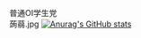 <!---
- 👋 Hi, I’m @Sean-163
- 👀 I’m interested in ...
- 🌱 I’m currently learning ...
- 💞️ I’m looking to collaborate on ...
- 📫 How to reach me ...

Sean-163/Sean-163 is a ✨ special ✨ repository because its `README.md` (this file) appears on your GitHub profile.
You can click the Preview link to take a look at your changes.
--->
普通OI学生党   
蒟蒻.jpg
[![Anurag's GitHub stats](https://github-readme-stats.vercel.app/api?username=sean-163)](https://github.com/anuraghazra/github-readme-stats)
